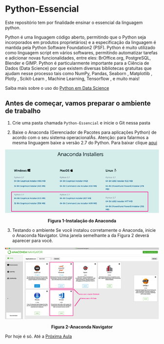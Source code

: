 # Python-Essencial

Este repositório tem por finalidade ensinar o essencial da linguagem python.

Python é uma linguagem código aberto, permitindo que o Python seja incorporados em produtos proprietários) e a especificação da linguagem é mantida pela Python Software Foundation2 (PSF).
Python é muito utilizado como linguagem script em vários softwares, permitindo automatizar tarefas e adicionar novas funcionalidades, entre eles: BrOffice.org, PostgreSQL, Blender e GIMP. 
Python é particularmente importante para a Ciência de Dados (Data Science) por que existem diversas bibliotecas gratuitas que ajudam nesse processo tais como  NumPy, Pandas, Seaborn , Matplotlib , Plotly , Scikit-Learn , Machine Learning, Tensorflow , e muito mais!

Saiba mais sobre o uso do [Python em Data Science](http://www.cienciaedados.com/usando-python-em-data-science/)

## Antes de começar, vamos preparar o ambiente de trabalho

1. Crie uma pasta chamada `Python-Essencial` e inicie o Git nessa pasta

2. Baixe o Anaconda (Gerenciador de Pacotes para aplicações Python) de acordo com o seu sistema operacionalÀs. Atenção: para falarmos a mesma linguagem baixe a versão 2.7 do Python. Para baixar clique [aqui](https://www.anaconda.com/products/individual)

<p align="center">
  <img src="imagens/Anaconda.png" alt="Instalação do Anaconda">
</p>
<p align="center">
   <strong>Figura 1-Instalação do Anaconda</strong> 
</p>

3. Testando o ambiente
Se você instalou corretamente o Anaconda, inicie o Anaconda Navigator. Uma janela semelhante a da Figura 2 deverá aparecer para você.

<p align="center">
  <img src="imagens/AnacondaNavigator.png" alt="Anaconda Navigator">
</p>
<p align="center">
   <strong>Figura 2-Anaconda Navigator</strong> 
</p>

Por hoje é só. Até a [Próxima Aula](Aula2.md)